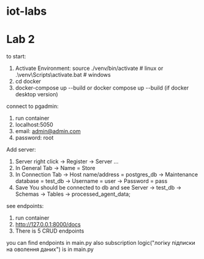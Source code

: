 # iot-labs

# Lab 2

to start:

1. Activate Environment: source ./venv/bin/activate # linux or .\venv\Scripts\activate.bat # windows
2. cd docker
3. docker-compose up --build or docker compose up --build (if docker desktop version)

connect to pgadmin:

1. run container
2. localhost:5050
3. email: admin@admin.com
4. password: root

Add server:

1. Server right click -> Register -> Server ...
2. In General Tab -> Name = Store
3. In Connection Tab
   -> Host name/address = postgres_db
   -> Maintenance database = test_db
   -> Username = user
   -> Password = pass
4. Save
   You should be connected to db and see
   Server -> test_db -> Schemas -> Tables -> processed_agent_data;

see endpoints:

1. run container
2. http://127.0.0.1:8000/docs
3. There is 5 CRUD endpoints

you can find endpoints in main.py
also subscription logic("логіку підписки на оволення даних") is in main.py
